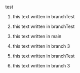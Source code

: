 test

1. this text written in branchTest

2. this text written in branchTest

3. this text written in main

4. this text written in branch 3

5. this text written in branchTest
6. this text written in branch 3
